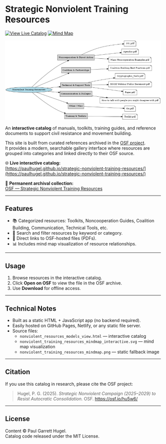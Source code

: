 # Strategic Nonviolent Training Resources

[![View Live Catalog](https://img.shields.io/badge/Live-Catalog-blue)](https://paulhugel.github.io/strategic-nonviolent-training-resources/)
[![Mind Map](https://img.shields.io/badge/View-Mind%20Map-green)](nonviolent_training_resources_mindmap_interactive.svg)

![Preview of Interactive Catalog](nonviolent_training_resources_mindmap.png)

An **interactive catalog** of manuals, toolkits, training guides, and reference documents to support civil resistance and movement building.  

This site is built from curated references archived in the [OSF project](https://osf.io/hu5w6/).  
It provides a modern, searchable gallery interface where resources are grouped into categories and linked directly to their OSF source.

🌐 **Live interactive catalog:**  
[https://paulhugel.github.io/strategic-nonviolent-training-resources/](https://paulhugel.github.io/strategic-nonviolent-training-resources/)

📂 **Permanent archival collection:**  
[OSF — Strategic Nonviolent Training Resources](https://osf.io/hu5w6/)

---

## Features
- 📚 Categorized resources: Toolkits, Noncooperation Guides, Coalition Building, Communication, Technical Tools, etc.  
- 🔎 Search and filter resources by keyword or category.  
- 🔗 Direct links to OSF-hosted files (PDFs).  
- 📊 Includes mind map visualization of resource relationships.

---

## Usage
1. Browse resources in the interactive catalog.  
2. Click **Open on OSF** to view the file in the OSF archive.  
3. Use **Download** for offline access.

---

## Technical Notes
- Built as a static HTML + JavaScript app (no backend required).  
- Easily hosted on GitHub Pages, Netlify, or any static file server.  
- Source files:
  - `nonviolent_resources_models_view.html` — interactive catalog
  - `nonviolent_training_resources_mindmap_interactive.svg` — mind map visualization
  - `nonviolent_training_resources_mindmap.png` — static fallback image

---

## Citation
If you use this catalog in research, please cite the OSF project:

> Hugel, P. G. (2025). *Strategic Nonviolent Campaign (2025–2029) to Resist Autocratic Consolidation.* OSF. https://osf.io/hu5w6/

---

## License
Content © Paul Garrett Hugel.  
Catalog code released under the MIT License.
